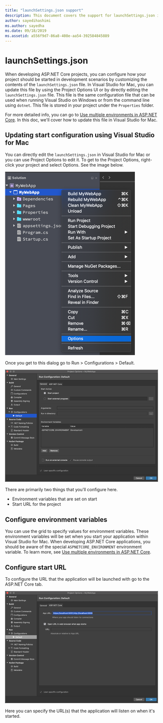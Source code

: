 ```yaml
---
title: "launchSettings.json support"
description: This document covers the support for launchSettings.json in Visual Studio for Mac
author: sayedihashimi
ms.author: sayedha
ms.date: 09/18/2019
ms.assetid: a556f9d7-86a8-408e-aa54-392584845889
---
```


# launchSettings.json

When developing ASP.NET Core projects, you can configure how your project should be started in development scenarios by customizing the contents of the `launchSettings.json` file. In Visual Studio for Mac, you can update this file by using the Project Options UI or by directly editing the `launchSettings.json` file. This file is the same configuration file that can be used when running Visual Studio on Windows or from the command line using `dotnet`. This file is stored in your project under the `Properties` folder.

For more detailed info, you can go to [Use multiple environments in ASP.NET Core](https://docs.microsoft.com/aspnet/core/fundamentals/environments). In this doc, we'll cover how to update this file in Visual Studio for Mac.

## Updating start configuration using Visual Studio for Mac

You can directly edit the `launchSettings.json` in Visual Studio for Mac or you can use Project Options to edit it. To get to the Project Options, right-click your project and select Options. See the image below.

![project context menu options selected](media/vsmac-ctx-proj-options.png)

Once you get to this dialog go to Run > Configurations > Default.

![run configurations default](media/vsmac-run-config-default.png)

There are primarily two things that you'll configure here.

 - Environment variables that are set on start
 - Start URL for the project

## Configure environment variables

You can use the grid to specify values for environment variables. These environment variables will be set when you start your application within Visual Studio for Mac. When developing ASP.NET Core applications, you should be aware of the special `ASPNETCORE_ENVIRONMENT` environment variable. To learn more, see [Use multiple environments in ASP.NET Core](https://docs.microsoft.com/aspnet/core/fundamentals/environments).


## Configure start URL

To configure the URL that the application will be launched with go to the ASP.NET Core tab.

![proj options start url](media/vsmac-run-config-default-aspnetcore.png)

Here you can specify the URL(s) that the application will listen on when it's started.